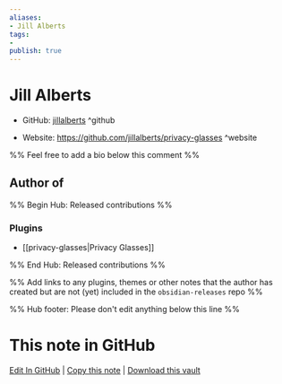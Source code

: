 ```yaml
---
aliases:
- Jill Alberts
tags:
- 
publish: true
---
```


# Jill Alberts

- GitHub: [jillalberts](https://github.com/jillalberts/) ^github
<!-- - Discord: `@` ^discord-->
- Website: <https://github.com/jillalberts/privacy-glasses> ^website
<!-- - [[Publish sites|Publish site]]: ^publish-->

%% Feel free to add a bio below this comment %%


## Author of

%% Begin Hub: Released contributions %%
### Plugins
- [[privacy-glasses|Privacy Glasses]]

%% End Hub: Released contributions %%

%% Add links to any plugins, themes or other notes that the author has created but are not (yet) included in the `obsidian-releases` repo %%

<!--
### Unlisted plugins
-->

<!--
### Others

- 
-->

<!--
## Sponsor this author

- [[GitHub sponsors]]: [Sponsor @jillalberts on GitHub Sponsors](https://github.com/sponsors/jillalberts) ^github-sponsor
- [[Buy me a coffee]]: ^buy-me-a-coffee
- [[PayPal]]: ^paypal
- [[Patreon]]: ^patreon

-->

<!--
## Follow this author

- [[YouTube Channels|On YouTube]]: ^youtube
- Twitter: ^twitter
- ...
-->

%% Hub footer: Please don't edit anything below this line %%

# This note in GitHub

<span class="git-footer">[Edit In GitHub](https://github.dev/obsidian-community/obsidian-hub/blob/main/01%20-%20Community/People/jillalberts.md "git-hub-edit-note") | [Copy this note](https://raw.githubusercontent.com/obsidian-community/obsidian-hub/main/01%20-%20Community/People/jillalberts.md "git-hub-copy-note") | [Download this vault](https://github.com/obsidian-community/obsidian-hub/archive/refs/heads/main.zip "git-hub-download-vault") </span>
